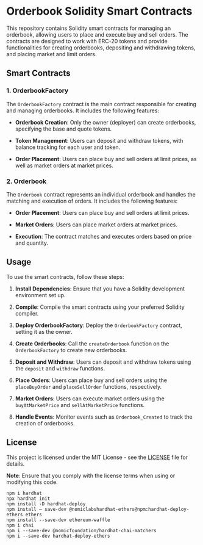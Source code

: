# Orderbook Solidity Smart Contracts

This repository contains Solidity smart contracts for managing an orderbook, allowing users to place and execute buy and sell orders. The contracts are designed to work with ERC-20 tokens and provide functionalities for creating orderbooks, depositing and withdrawing tokens, and placing market and limit orders.

## Smart Contracts

### 1. OrderbookFactory

The `OrderbookFactory` contract is the main contract responsible for creating and managing orderbooks. It includes the following features:

- **Orderbook Creation**: Only the owner (deployer) can create orderbooks, specifying the base and quote tokens.

- **Token Management**: Users can deposit and withdraw tokens, with balance tracking for each user and token.

- **Order Placement**: Users can place buy and sell orders at limit prices, as well as market orders at market prices.

### 2. Orderbook

The `Orderbook` contract represents an individual orderbook and handles the matching and execution of orders. It includes the following features:

- **Order Placement**: Users can place buy and sell orders at limit prices.

- **Market Orders**: Users can place market orders at market prices.

- **Execution**: The contract matches and executes orders based on price and quantity.

## Usage

To use the smart contracts, follow these steps:

1. **Install Dependencies**: Ensure that you have a Solidity development environment set up.

2. **Compile**: Compile the smart contracts using your preferred Solidity compiler.

3. **Deploy OrderbookFactory**: Deploy the `OrderbookFactory` contract, setting it as the owner.

4. **Create Orderbooks**: Call the `createOrderbook` function on the `OrderbookFactory` to create new orderbooks.

5. **Deposit and Withdraw**: Users can deposit and withdraw tokens using the `deposit` and `withdraw` functions.

6. **Place Orders**: Users can place buy and sell orders using the `placeBuyOrder` and `placeSellOrder` functions, respectively.

7. **Market Orders**: Users can execute market orders using the `buyAtMarketPrice` and `sellAtMarketPrice` functions.

8. **Handle Events**: Monitor events such as `Orderbook_Created` to track the creation of orderbooks.

## License

This project is licensed under the MIT License - see the [LICENSE](LICENSE) file for details.

**Note**: Ensure that you comply with the license terms when using or modifying this code.

```shell
npm i hardhat
npx hardhat init
npm install -D hardhat-deploy
npm install — save-dev @nomiclabshardhat-ethers@npm:hardhat-deploy-ethers ethers
npm install --save-dev ethereum-waffle
npm i chai
npm i --save-dev @nomicfoundation/hardhat-chai-matchers
npm i --save-dev hardhat-deploy-ethers
```
